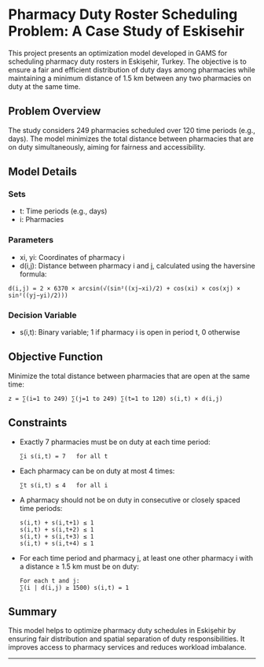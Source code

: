 # Pharmacy Duty Roster Scheduling Problem: A Case Study of Eskisehir

This project presents an optimization model developed in GAMS for scheduling pharmacy duty rosters in Eskişehir, Turkey. The objective is to ensure a fair and efficient distribution of duty days among pharmacies while maintaining a minimum distance of 1.5 km between any two pharmacies on duty at the same time.

## Problem Overview

The study considers 249 pharmacies scheduled over 120 time periods (e.g., days). The model minimizes the total distance between pharmacies that are on duty simultaneously, aiming for fairness and accessibility.

## Model Details

### Sets
- t: Time periods (e.g., days)
- i: Pharmacies

### Parameters
- xi, yi: Coordinates of pharmacy i
- d(i,j): Distance between pharmacy i and j, calculated using the haversine formula:

```
d(i,j) = 2 × 6370 × arcsin(√(sin²((xj−xi)/2) + cos(xi) × cos(xj) × sin²((yj−yi)/2)))
```

### Decision Variable
- s(i,t): Binary variable; 1 if pharmacy i is open in period t, 0 otherwise

## Objective Function

Minimize the total distance between pharmacies that are open at the same time:

```
z = ∑(i=1 to 249) ∑(j=1 to 249) ∑(t=1 to 120) s(i,t) × d(i,j)
```

## Constraints

- Exactly 7 pharmacies must be on duty at each time period:
  ```
  ∑i s(i,t) = 7   for all t
  ```

- Each pharmacy can be on duty at most 4 times:
  ```
  ∑t s(i,t) ≤ 4   for all i
  ```

- A pharmacy should not be on duty in consecutive or closely spaced time periods:
  ```
  s(i,t) + s(i,t+1) ≤ 1  
  s(i,t) + s(i,t+2) ≤ 1  
  s(i,t) + s(i,t+3) ≤ 1  
  s(i,t) + s(i,t+4) ≤ 1  
  ```

- For each time period and pharmacy j, at least one other pharmacy i with a distance ≥ 1.5 km must be on duty:
  ```
  For each t and j:
  ∑(i | d(i,j) ≥ 1500) s(i,t) = 1
  ```

## Summary

This model helps to optimize pharmacy duty schedules in Eskişehir by ensuring fair distribution and spatial separation of duty responsibilities. It improves access to pharmacy services and reduces workload imbalance.

---
